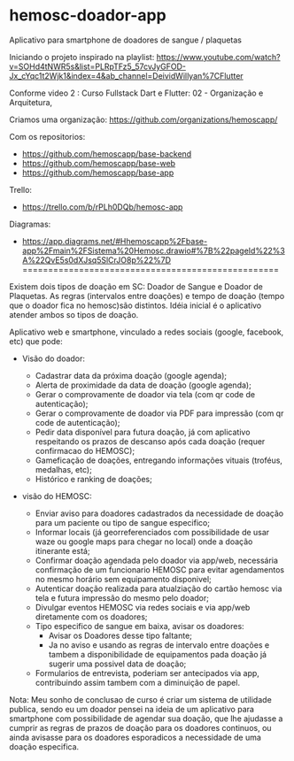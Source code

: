 # hemosc-doador-app
Aplicativo para smartphone de doadores de sangue / plaquetas

Iniciando o projeto inspirado na playlist:
https://www.youtube.com/watch?v=SOHd4tNWR5s&list=PLRpTFz5_57cvJyGFOD-Jx_cYqc1t2Wjk1&index=4&ab_channel=DeividWillyan%7CFlutter

Conforme video 2 : Curso Fullstack Dart e Flutter: 02 - Organização e Arquitetura,

Criamos uma organização:
https://github.com/organizations/hemoscapp/

Com os repositorios:
- https://github.com/hemoscapp/base-backend
- https://github.com/hemoscapp/base-web
- https://github.com/hemoscapp/base-app

Trello:
- https://trello.com/b/rPLh0DQb/hemosc-app

Diagramas:
- https://app.diagrams.net/#Hhemoscapp%2Fbase-app%2Fmain%2FSistema%20Hemosc.drawio#%7B%22pageId%22%3A%22QvE5s0dXJsq5SlCrJO8p%22%7D
==================================================

Existem dois tipos de doação em SC: Doador de Sangue e Doador de Plaquetas.
As regras (intervalos entre doações) e tempo de doação (tempo que o doador fica no hemosc)são distintos.
Idéia inicial é o aplicativo atender ambos so tipos de doação.

Aplicativo web e smartphone, vinculado a redes sociais (google, facebook, etc) que pode:

- Visão do doador:
  - Cadastrar data da próxima doação (google agenda); 
  - Alerta de proximidade da data de doação (google agenda);
  - Gerar o comprovamente de doador via tela (com qr code de autenticação);
  - Gerar o comprovamente de doador via PDF  para impressão (com qr code de autenticação);
  - Pedir data disponível para futura doação, já com aplicativo respeitando os prazos de descanso após cada doação (requer confirmacao do HEMOSC);
  - Gameficação de doações, entregando informações vituais (troféus, medalhas, etc);
  - Histórico e ranking de doações;


- visão do HEMOSC:
  - Enviar aviso para doadores cadastrados da necessidade de doação para um paciente ou tipo de sangue especifico;
  - Informar locais (já georreferenciados com possibilidade de usar waze ou google maps para chegar no local) onde a doação itinerante está;
  - Confirmar doação agendada pelo doador via app/web, necessária confirmação de um funcionario HEMOSC para evitar agendamentos no mesmo horário sem equipamento disponivel;
  - Autenticar doação realizada para atualziação do cartão hemosc via tela e futura impressão do mesmo pelo doador;
  - Divulgar eventos HEMOSC via redes sociais e via app/web diretamente com os doadores;
  - Tipo especifico de sangue em baixa, avisar os doadores:
    -  Avisar os Doadores desse tipo faltante;
    -  Ja no aviso e usando as regras de intervalo entre doações e tambem a disponibilidade de equipamentos pada doação já sugerir uma possivel data de doação;
  - Formularios de entrevista, poderiam ser antecipados via app, contribuindo assim tambem com a diminuição de papel.


Nota: Meu sonho de conclusao de curso é criar um sistema de utilidade publica, sendo eu um doador pensei na ideia de um aplicativo para smartphone com possibilidade de agendar sua doação, que lhe ajudasse a cumprir as regras de prazos de doação para os doadores continuos, ou ainda avisasse para os doadores esporadicos a necessidade de uma doação especifica.
